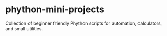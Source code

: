 # phython-mini-projects
Collection of beginner friendly Phython scripts for automation, calculators, and small utilities.
